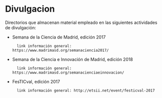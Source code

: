 # Divulgacion

Directorios que almacenan material empleado en las siguientes actividades de divulgación:

- Semana de la Ciencia de Madrid, edición 2017

		link información general: https://www.madrimasd.org/semanaciencia2017/
- Semana de la Ciencia e Innovación de Madrid, edición 2018

		link información general: https://www.madrimasd.org/semanacienciaeinnovacion/
- FesTICval, edición 2017

		link información general: http://etsii.net/event/festicval-2017
